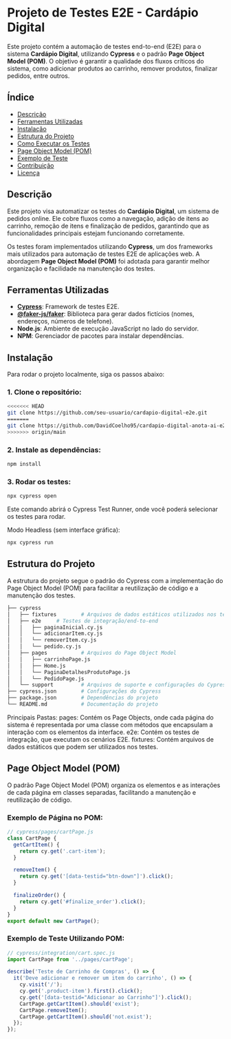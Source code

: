 # Projeto de Testes E2E - Cardápio Digital

Este projeto contém a automação de testes end-to-end (E2E) para o sistema **Cardápio Digital**, utilizando **Cypress** e o padrão **Page Object Model (POM)**. O objetivo é garantir a qualidade dos fluxos críticos do sistema, como adicionar produtos ao carrinho, remover produtos, finalizar pedidos, entre outros.

## Índice
- [Descrição](#descrição)
- [Ferramentas Utilizadas](#ferramentas-utilizadas)
- [Instalação](#instalação)
- [Estrutura do Projeto](#estrutura-do-projeto)
- [Como Executar os Testes](#como-executar-os-testes)
- [Page Object Model (POM)](#page-object-model-pom)
- [Exemplo de Teste](#exemplo-de-teste)
- [Contribuição](#contribuição)
- [Licença](#licença)

## Descrição

Este projeto visa automatizar os testes do **Cardápio Digital**, um sistema de pedidos online. Ele cobre fluxos como a navegação, adição de itens ao carrinho, remoção de itens e finalização de pedidos, garantindo que as funcionalidades principais estejam funcionando corretamente.

Os testes foram implementados utilizando **Cypress**, um dos frameworks mais utilizados para automação de testes E2E de aplicações web. A abordagem **Page Object Model (POM)** foi adotada para garantir melhor organização e facilidade na manutenção dos testes.

## Ferramentas Utilizadas

- **[Cypress](https://www.cypress.io/)**: Framework de testes E2E.
- **[@faker-js/faker](https://github.com/faker-js/faker)**: Biblioteca para gerar dados fictícios (nomes, endereços, números de telefone).
- **Node.js**: Ambiente de execução JavaScript no lado do servidor.
- **NPM**: Gerenciador de pacotes para instalar dependências.

## Instalação

Para rodar o projeto localmente, siga os passos abaixo:

### 1. Clone o repositório:
```bash
<<<<<<< HEAD
git clone https://github.com/seu-usuario/cardapio-digital-e2e.git
=======
git clone https://github.com/DavidCoelho95/cardapio-digital-anota-ai-e2e-cypress.git
>>>>>>> origin/main
```

### 2.  Instale as dependências:
```bash
npm install
```
### 3. Rodar os testes:
```bash
npx cypress open
```
Este comando abrirá o Cypress Test Runner, onde você poderá selecionar os testes para rodar.

Modo Headless (sem interface gráfica):
```bash
npx cypress run
```
## Estrutura do Projeto
A estrutura do projeto segue o padrão do Cypress com a implementação do Page Object Model (POM) para facilitar a reutilização de código e a manutenção dos testes.
```bash
├── cypress
│   ├── fixtures        # Arquivos de dados estáticos utilizados nos testes
│   ├── e2e     # Testes de integração/end-to-end
│   │   ├── paginaInicial.cy.js
│   │   └── adicionarItem.cy.js
│   │   └── removerItem.cy.js
│   │   └── pedido.cy.js
│   ├── pages           # Arquivos do Page Object Model
│   │   ├── carrinhoPage.js
│   │   ├── Home.js
│   │   └── PaginaDetalhesProdutoPage.js
│   │   └── PedidoPage.js
│   └── support         # Arquivos de suporte e configurações do Cypress
├── cypress.json        # Configurações do Cypress
├── package.json        # Dependências do projeto
└── README.md           # Documentação do projeto
```
Principais Pastas:
pages: Contém os Page Objects, onde cada página do sistema é representada por uma classe com métodos que encapsulam a interação com os elementos da interface.
e2e: Contém os testes de integração, que executam os cenários E2E.
fixtures: Contém arquivos de dados estáticos que podem ser utilizados nos testes.

## Page Object Model (POM)
O padrão Page Object Model (POM) organiza os elementos e as interações de cada página em classes separadas, facilitando a manutenção e reutilização de código.

### Exemplo de Página no POM:
```javascript
// cypress/pages/cartPage.js
class CartPage {
  getCartItem() {
    return cy.get('.cart-item');
  }

  removeItem() {
    return cy.get('[data-testid="btn-down"]').click();
  }

  finalizeOrder() {
    return cy.get('#finalize_order').click();
  }
}
export default new CartPage();
```
### Exemplo de Teste Utilizando POM:
```javascript
// cypress/integration/cart.spec.js
import CartPage from '../pages/cartPage';

describe('Teste de Carrinho de Compras', () => {
  it('Deve adicionar e remover um item do carrinho', () => {
    cy.visit('/');
    cy.get('.product-item').first().click();
    cy.get('[data-testid="Adicionar ao Carrinho"]').click();
    CartPage.getCartItem().should('exist');
    CartPage.removeItem();
    CartPage.getCartItem().should('not.exist');
  });
});
```





